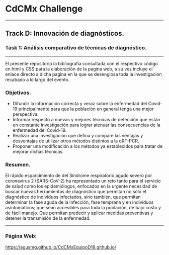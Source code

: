 # CdCMx Challenge
-------
## Track D: Innovación de diagnósticos.
### Task 1: Análisis comparativo de técnicas de diagnóstico.
-------
El presente repositorio la bibliografía consultada con el respectivo código en html y CSS para la elaboración de la pagina web, a su vez incluye el enlace directo a dicha pagina en la que se desenglosa toda la investigacion recabado a lo largo del evento.

### Objetivos.
- Difundir la información correcta y veraz sobre la enfermedad del Covid-19 principalmente para que la población en general tenga una mejor perspectiva.
- Informar respecto a nuevas y mejores técnicas de detección que están en constante investigación para lograr atenuar las consecuencias de la enfermedad del Covid-19.
-	Realizar una investigación que defina y compare las ventajas y desventajas de utilizar otros métodos distintos a la qRT-PCR.
-	Proponer una modificación a los métodos ya establecidos para tratar de mejorar dichas técnicas.

### Resumen.
El rápido esparcimiento de del Síndrome respiratorio agudo severo por coronavirus 2 (SARS-CoV-2) ha representado un reto tanto para el servicio de salud como los epidemiólogos, enfocados en la urgente necesidad de buscar nuevas herramientas de diagnóstico que permitan no sólo el diagnóstico de individuos infectados, sino también, que permitan determinar la fase aguda de la infección, fase temprana y en individuos asintomáticos; que sean accesibles para toda la población, de bajo costo y de fácil manejo. Que permitan predecir y aplicar medidas preventivas y detener la transmisión de la enfermedad.

--------
### Página Web:
https://agusmg.github.io/CdCMxEquipoD18.github.io/ 

